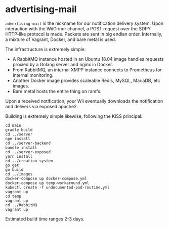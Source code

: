# advertising-mail

`advertising-mail` is the nickname for our notification delivery system. Upon interaction with the WiiGrindr channel, a POST request over the SDPY HTTP-like protocol is made. Packets are sent in big endian order.
Internally, a mixture of Vagrant, Docker, and bare metal is used.

The infrastructure is extremely simple:

  - A RabbitMQ instance hosted in an Ubuntu 18.04 image handles requests proxied by a Golang server and nginx in Docker.
  - From RabbitMQ, an internal XMPP instance connects to Prometheus for internal monitoring.
  - Another Docker image provides scaleable Redis, MySQL, MariaDB, etc images.
  - Bare metal hosts the entire thing on ramfs.

  Upon a received notification, your Wii eventually downloads the notification and delivers via exposed apache2.

Building is extremely simple likewise, following the KISS principal:

```
cd main
gradle build
cd ../server
npm install
cd ../server-backend
bundle install
cd ../server-exposed
yarn install
cd ../creation-system
go get
go build
cd ../images
docker-compose up docker-compose.yml
docker-compose up temp-workaround.yml
kubectl create -f undocumented-pod-routine.yml
vagrant up
cd temp
vagrant up
cd ../RabbitMQ
vagrant up
```

Estimated build time ranges 2-3 days.
